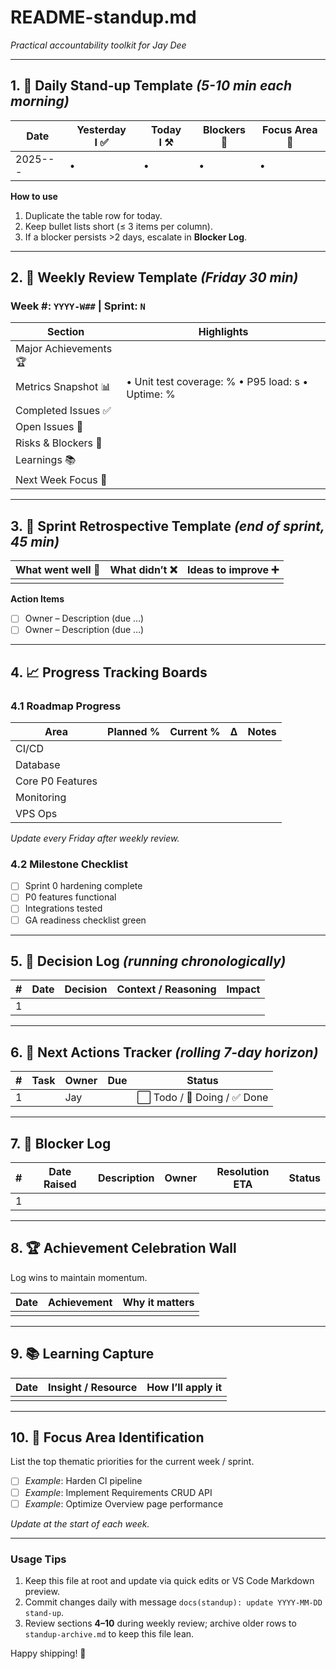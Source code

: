 # README-standup.md  
_Practical accountability toolkit for Jay Dee_

---

## 1. 🔄 Daily Stand-up Template  *(5-10 min each morning)*

| Date | Yesterday I&nbsp;✅ | Today I&nbsp;⚒️ | Blockers 🚧 | Focus Area 🎯 |
|------|--------------------|----------------|-------------|---------------|
| 2025--- | •  | •  | •  | •  |

**How to use**

1. Duplicate the table row for today.  
2. Keep bullet lists short (≤ 3 items per column).  
3. If a blocker persists >2 days, escalate in **Blocker Log**.

---

## 2. 📅 Weekly Review Template  *(Friday 30 min)*

### Week #: `YYYY-W##`   |   Sprint: `N`

| Section | Highlights |
|---------|------------|
| Major Achievements 🏆 | |
| Metrics Snapshot 📊 | • Unit test coverage: %  • P95 load:   s • Uptime: % |
| Completed Issues ✅ | |
| Open Issues 🔄 | |
| Risks & Blockers 🚧 | |
| Learnings 📚 | |
| Next Week Focus 🎯 | |

---

## 3. 🔁 Sprint Retrospective Template  *(end of sprint, 45 min)*

| What went well 💚 | What didn’t ❌ | Ideas to improve ➕ |
|------------------|---------------|--------------------|
| | | |

**Action Items**

- [ ] Owner – Description (due …)  
- [ ] Owner – Description (due …)

---

## 4. 📈 Progress Tracking Boards

### 4.1 Roadmap Progress

| Area | Planned % | Current % | Δ | Notes |
|------|-----------|-----------|----|-------|
| CI/CD |  |  |  | |
| Database |  |  |  | |
| Core P0 Features |  |  |  | |
| Monitoring |  |  |  | |
| VPS Ops |  |  |  | |

_Update every Friday after weekly review._

### 4.2 Milestone Checklist

- [ ] Sprint 0 hardening complete  
- [ ] P0 features functional  
- [ ] Integrations tested  
- [ ] GA readiness checklist green  

---

## 5. 📜 Decision Log  *(running chronologically)*

| # | Date | Decision | Context / Reasoning | Impact |
|---|------|----------|---------------------|--------|
| 1 | | | | |

---

## 6. 🚀 Next Actions Tracker  *(rolling 7-day horizon)*

| # | Task | Owner | Due | Status |
|---|------|-------|-----|--------|
| 1 | | Jay | | ⬜ Todo / 🔄 Doing / ✅ Done |

---

## 7. 🚧 Blocker Log

| # | Date Raised | Description | Owner | Resolution ETA | Status |
|---|-------------|-------------|-------|----------------|--------|
| 1 | | | | | |

---

## 8. 🏆 Achievement Celebration Wall

Log wins to maintain momentum.

| Date | Achievement | Why it matters |
|------|-------------|----------------|
| | | |

---

## 9. 📚 Learning Capture

| Date | Insight / Resource | How I’ll apply it |
|------|--------------------|-------------------|
| | | |

---

## 10. 🎯 Focus Area Identification

List the top thematic priorities for the current week / sprint.

- [ ] _Example_: Harden CI pipeline  
- [ ] _Example_: Implement Requirements CRUD API  
- [ ] _Example_: Optimize Overview page performance  

_Update at the start of each week._

---

### Usage Tips
1. Keep this file at root and update via quick edits or VS Code Markdown preview.  
2. Commit changes daily with message `docs(standup): update YYYY-MM-DD stand-up`.  
3. Review sections **4–10** during weekly review; archive older rows to `standup-archive.md` to keep this file lean.

Happy shipping! 🚀
